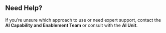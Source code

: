 ## Need Help?

If you’re unsure which approach to use or need expert support, contact the **AI Capability and Enablement Team** or consult with the **AI Unit**.
